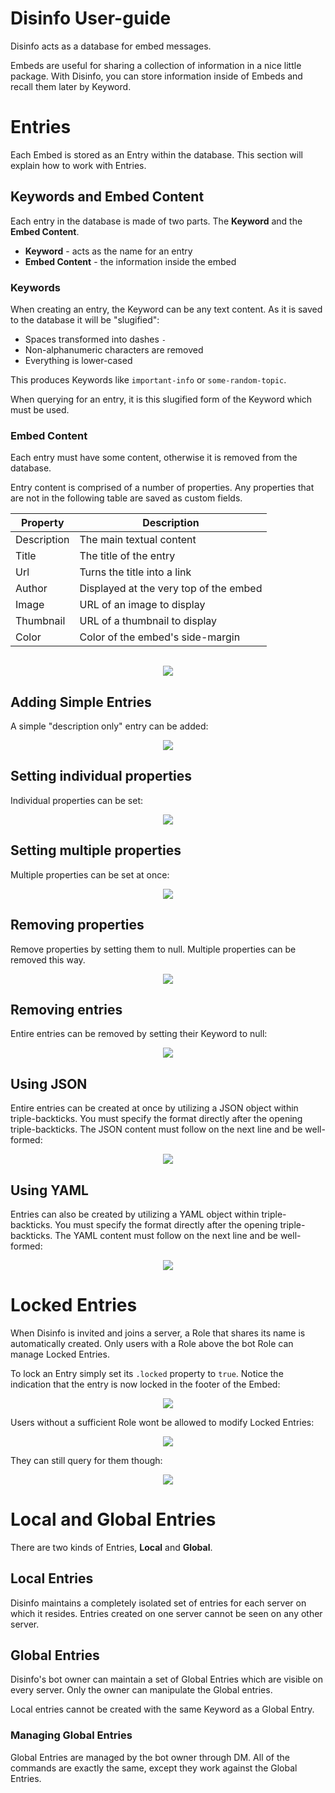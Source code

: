 # Disinfo User-guide

Disinfo acts as a database for embed messages. 

Embeds are useful for sharing a collection of information in a nice little package. With Disinfo, you can store information inside of Embeds and recall them later by Keyword.


# Entries

Each Embed is stored as an Entry within the database. This section will explain how to work with Entries.

## Keywords and Embed Content

Each entry in the database is made of two parts. The **Keyword** and the **Embed Content**.

- **Keyword** - acts as the name for an entry
- **Embed Content** - the information inside the embed

### Keywords

When creating an entry, the Keyword can be any text content. As it is saved to the database it will be "slugified":

- Spaces transformed into dashes `-`
- Non-alphanumeric characters are removed
- Everything is lower-cased

This produces Keywords like `important-info` or `some-random-topic`.

When querying for an entry, it is this slugified form of the Keyword which must be used.

### Embed Content

Each entry must have some content, otherwise it is removed from the database. 

Entry content is comprised of a number of properties. Any properties that are not in the following table are saved as custom fields.

| Property    | Description                            |
|-------------|----------------------------------------|
| Description | The main textual content               |
| Title       | The title of the entry                 |
| Url         | Turns the title into a link            |
| Author      | Displayed at the very top of the embed |
| Image       | URL of an image to display             |
| Thumbnail   | URL of a thumbnail to display          |
| Color       | Color of the embed's side-margin       |

<hr style="opacity: 0">
<p align="center">
  <img src="./docs/imgs/template.png">
</p>

## Adding Simple Entries

A simple "description only" entry can be added:

<p align="center">
  <img src="./docs/imgs/simple-entry.png">
</p>

## Setting individual properties

Individual properties can be set:

<p align="center">
  <img src="./docs/imgs/setting-properties.png">
</p>

## Setting multiple properties

Multiple properties can be set at once:

<p align="center">
  <img src="./docs/imgs/multiple-properties.png">
</p>

## Removing properties

Remove properties by setting them to null. Multiple properties can be removed this way.

<p align="center">
  <img src="./docs/imgs/removing-properties.png">
</p>

## Removing entries

Entire entries can be removed by setting their Keyword to null:

<p align="center">
  <img src="./docs/imgs/removing-entries.png">
</p>


## Using JSON

Entire entries can be created at once by utilizing a JSON object within triple-backticks. You must specify the format directly after the opening triple-backticks. The JSON content must follow on the next line and be well-formed:

<p align="center">
  <img src="./docs/imgs/using-json.png">
</p>

## Using YAML

Entries can also be created by utilizing a YAML object within triple-backticks. You must specify the format directly after the opening triple-backticks. The YAML content must follow on the next line and be well-formed:

<p align="center">
  <img src="./docs/imgs/using-yaml.png">
</p>

# Locked Entries

When Disinfo is invited and joins a server, a Role that shares its name is automatically created. Only users with a Role above the bot Role can manage Locked Entries.

To lock an Entry simply set its `.locked` property to `true`. Notice the indication that the entry is now locked in the footer of the Embed:

<p align="center">
  <img src="./docs/imgs/locked-entries.png">
</p>

Users without a sufficient Role wont be allowed to modify Locked Entries:

<p align="center">
  <img src="./docs/imgs/locked-entries.png">
</p>

They can still query for them though:

<p align="center">
  <img src="./docs/imgs/locked-query.png">
</p>


# Local and Global Entries

There are two kinds of Entries, **Local** and **Global**.


## Local Entries

Disinfo maintains a completely isolated set of entries for each server on which it resides. Entries created on one server cannot be seen on any other server.

## Global Entries

Disinfo's bot owner can maintain a set of Global Entries which are visible on every server. Only the owner can manipulate the Global entries.

Local entries cannot be created with the same Keyword as a Global Entry.

### Managing Global Entries

Global Entries are managed by the bot owner through DM. All of the commands are exactly the same, except they work against the Global Entries.

